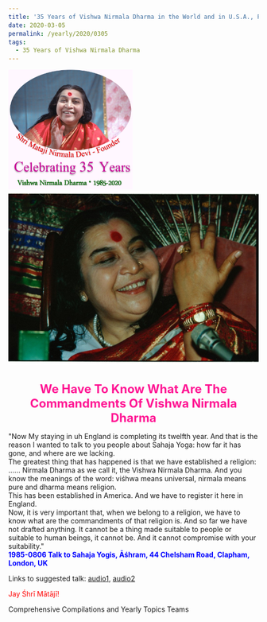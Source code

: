 ```yaml
---
title: '35 Years of Vishwa Nirmala Dharma in the World and in U.S.A., Post 5'
date: 2020-03-05
permalink: /yearly/2020/0305
tags:
  - 35 Years of Vishwa Nirmala Dharma
---
```


<div style="text-align: left"><img src="/images/Celebrating35YearsVishwaNirmalaDharma.png" width="250" /></div>

<div style="text-align: center"><img src="/images/image330.jpg" /></div>

<br>
<p style="color:DeepPink; text-align:center">
<font size="+2"><b>We Have To Know What Are The Commandments Of Vishwa Nirmala Dharma</b><br></font>
</p>

<p>
"Now My staying in uh England is completing its twelfth year. And that is the reason I wanted to talk to you people about Sahaja Yoga: how far it has gone, and where are we lacking.<br> 
The greatest thing that has happened is that we have established a religion: ...... Nirmala Dharma as we call it, the Vishwa Nirmala Dharma. And you know the meanings of the word: viśhwa means universal, nirmala means pure and dharma means religion.<br>
This has been established in America. And we have to register it here in England.<br>
Now, it is very important that, when we belong to a religion, we have to know what are the commandments of that religion is. And so far we have not drafted anything. It cannot be a thing made suitable to people or suitable to human beings, it cannot be. And it cannot compromise with your suitability."<br>
<font color="blue"><b>1985-0806 Talk to Sahaja Yogis, Āśhram, 44 Chelsham Road, Clapham, London, UK</b></font><br>
</p>

Links to suggested talk: <a href="https://soundcloud.com/nirmala-vidya-portal/1985-0806-the-priorities-are"> audio1</a>, <a href="https://soundcloud.com/nirmala-vidya-portal/19850806-talk-to-sahaja-yogis"> audio2</a><br>

<p style="color:red;">Jay Śhrī Mātājī!<br></p>

Comprehensive Compilations and Yearly Topics Teams